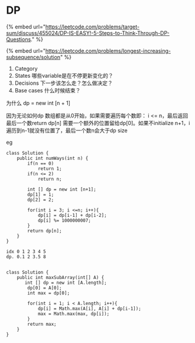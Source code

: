 # DP

{% embed url="https://leetcode.com/problems/target-sum/discuss/455024/DP-IS-EASY!-5-Steps-to-Think-Through-DP-Questions." %}

{% embed url="https://leetcode.com/problems/longest-increasing-subsequence/solution" %}

1. Category&#x20;
2. States 哪些variable是在不停更新变化的？
3. Decisions  下一步该怎么走？怎么做决定？
4. Base cases  什么时候结束？



为什么 dp = new int \[n + 1]

因为无论如何dp 数组都是从0开始，如果需要遍历每个数即： i <= n，最后返回最后一个数return dp\[n] 需要一个额外的位置留给dp\[0]。如果不initialize n+1，i遍历到n-1就没有位置了，最后一个数n会大于dp size

eg

```
class Solution {
    public int numWays(int n) {
        if(n == 0)
            return 1;
        if(n <= 2)
            return n;

        int [] dp = new int [n+1];
        dp[1] = 1;
        dp[2] = 2;

        for(int i = 3; i <=n; i++){
            dp[i] = dp[i-1] + dp[i-2];
            dp[i] %= 1000000007;
        }
        return dp[n];
    }
}

idx 0 1 2 3 4 5
dp. 0.1 2 3.5 8


class Solution {
    public int maxSubArray(int[] A) {   
       int [] dp = new int [A.length];
        dp[0] = A[0];
        int max = dp[0];
        
        for(int i = 1; i < A.length; i++){
            dp[i] = Math.max(A[i], A[i] + dp[i-1]);
            max = Math.max(max, dp[i]);
        }
        return max;
    }
}
```
